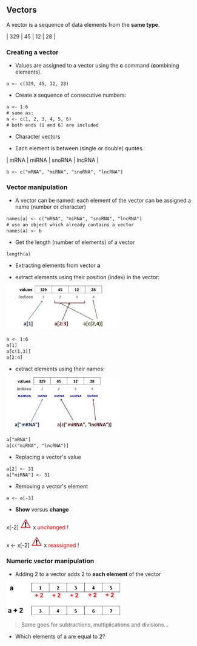 <h2>Vectors</h2>

A vector is a sequence of data elements from the **same type**.

| 329 | 45 | 12 | 28 |


<h3>Creating a vector</h3>

* Values are assigned to a vector using the **c** command (**c**ombining elements).

```{r}
a <- c(329, 45, 12, 28)
```

* Create a sequence of consecutive numbers:

```{r}
a <- 1:6
# same as:
a <- c(1, 2, 3, 4, 5, 6)
# both ends (1 and 6) are included
```

* Character vectors

 + Each element is between (single or double) quotes.

| mRNA | miRNA | snoRNA | lncRNA |

```{r}
b <- c("mRNA", "miRNA", "snoRNA", "lncRNA")
```

<h3>Vector manipulation</h3>

* A vector can be named: each element of the vector can be assigned a name (number or character)

```{r}
names(a) <- c("mRNA", "miRNA", "snoRNA", "lncRNA")
# use an object which already contains a vector
names(a) <- b
```

* Get the length (number of elements) of a vector

```{r}
length(a)
```

* Extracting elements from vector **a**

 + extract elements using their position (index) in the vector:

<img src="vector_indices.png" width="300">

```{r}
a <- 1:6
a[1]
a[c(1,3)]
a[2:4]
```

 + extract elements using their names:

<img src="vector_indices_names.png" width="300">

```{r}
a["mRNA"]
a[c("miRNA", "lncRNA")]            
```

* Replacing a vector's value

```{r}
a[2] <- 31
a["miRNA"] <- 31
```

* Removing a vector's element

```{r}
a <- a[-3]
```

* __Show__ versus __change__

x[-2] <img src="red_triangle.jpg" width="30"> x <span style="color:red">unchanged</span> !

x <- x[-2] <img src="red_triangle.jpg" width="30"> x <span style="color:red">reassigned</span> !

<h3>Numeric vector manipulation</h3>

* Adding 2 to a vector adds 2 to **each element** of the vector

<img src="vector_addition.png" width="300">

> Same goes for subtractions, multiplications and divisions...

* Which elements of a are equal to 2?




